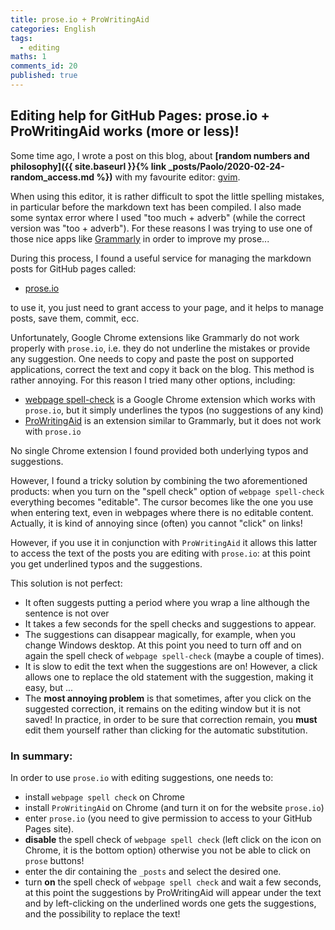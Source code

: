 ```yaml
---
title: prose.io + ProWritingAid
categories: English
tags:
  - editing
maths: 1
comments_id: 20
published: true
---
```

## Editing help for GitHub Pages: prose.io + ProWritingAid works (more or less)!

Some time ago, I wrote a post on this blog, about **[random numbers and  philosophy]({{ site.baseurl }}{% link _posts/Paolo/2020-02-24-random_access.md %})** with my favourite editor: [gvim](www.vim.org). 

When using this editor, it is rather difficult to spot the little spelling mistakes, in particular before the markdown text has been compiled.
I also made some syntax error where I used "too much + adverb" (while the correct version was "too + adverb"). For these reasons I was trying to use one of those nice apps like [Grammarly](www.grammarly.com) in order to improve my prose... 

During this process, I found a useful service for managing the markdown posts for GitHub pages called:

- [prose.io](prose.io)

to use it, you just need to grant access to your page, and it helps to manage posts, save them, commit, ecc.

Unfortunately, Google Chrome extensions like Grammarly do not work properly with `prose.io`, i.e. they do not underline the mistakes or provide any suggestion. One needs to copy and paste the post on supported applications, correct the text and copy it back on the blog. This method is rather annoying.
For this reason I tried many other options, including:

- [webpage spell-check](https://chrome.google.com/webstore/detail/webpage-spell-check/mgdhaoimpabdhmacaclbbjddhngchjik) is a Google Chrome extension which works with `prose.io`, but it simply underlines the typos (no suggestions of any kind)
- [ProWritingAid](https://prowritingaid.com/en/App/ChromeExtension) is an extension similar to Grammarly, but it does not work with `prose.io`

No single Chrome extension I found provided both underlying typos and suggestions.

However, I found a tricky solution by combining the two aforementioned products:
when you turn on the "spell check" option of `webpage spell-check` everything becomes "editable".
The cursor becomes like the one you use when entering text, even in webpages where there is no editable content. Actually, it is kind of annoying since (often) you cannot "click" on links! 

However, if you use it in conjunction with `ProWritingAid` it allows this latter to access the text of the posts you are editing with `prose.io`: at this point you get underlined typos and the suggestions. 

This solution is not perfect:

- It often suggests putting a period where you wrap a line although the sentence is not over
- It takes a few seconds for the spell checks and suggestions to appear.
- The suggestions can disappear magically, for example, when you change Windows desktop. At this point you need to turn off and on again the spell check of `webpage spell-check` (maybe a couple of times).
- It is slow to edit the text when the suggestions are on! However, a click allows one to replace the old statement with the suggestion, making it easy, but ... 
- The **most annoying problem** is that sometimes, after you click on the suggested correction, it remains on the editing window but it is not saved! In practice, in order to be sure that correction remain, you **must** edit them yourself rather than clicking for the automatic substitution.

### In summary: 

In order to use `prose.io` with editing suggestions, one needs to:
- install `webpage spell check` on Chrome
- install `ProWritingAid` on Chrome (and turn it on for the website `prose.io`)
- enter `prose.io` (you need to give permission to access to your GitHub Pages site).
- **disable** the spell check of `webpage spell check` (left click on the icon on Chrome, it is the bottom option) otherwise you not be able to click on `prose` buttons!
- enter the dir containing the `_posts` and select the desired one.
- turn **on** the spell check of `webpage spell check` and wait a few seconds, at this point the suggestions by ProWritingAid will appear under the text and by left-clicking on the underlined words one gets the suggestions, and the possibility to replace the text!
